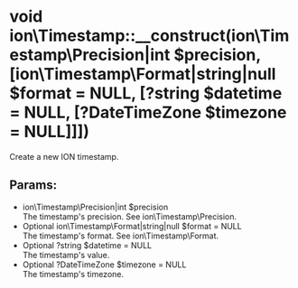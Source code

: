 # void ion\Timestamp::__construct(ion\Timestamp\Precision|int $precision, [ion\Timestamp\Format|string|null $format = NULL, [?string $datetime = NULL, [?DateTimeZone $timezone = NULL]]])

Create a new ION timestamp.






## Params:

* ion\Timestamp\Precision|int $precision  
   The timestamp's precision. See ion\Timestamp\Precision.
* Optional ion\Timestamp\Format|string|null $format = NULL  
   The timestamp's format. See ion\Timestamp\Format.
* Optional ?string $datetime = NULL  
   The timestamp's value.
* Optional ?DateTimeZone $timezone = NULL  
   The timestamp's timezone.


